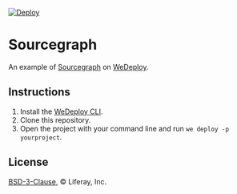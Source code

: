 [![Deploy](https://cdn.wedeploy.com/images/deploy.svg)](https://console.wedeploy.com/deploy?repo=https://github.com/wedeploy-examples/sourcegraph-example)

# Sourcegraph

An example of [Sourcegraph](https://about.sourcegraph.com/) on [WeDeploy](https://wedeploy.com/).

## Instructions

1. Install the [WeDeploy CLI](https://wedeploy.com/docs/intro/using-the-command-line/).
2. Clone this repository.
3. Open the project with your command line and run `we deploy -p yourproject`.

## License

[BSD-3-Clause](./LICENSE.md), © Liferay, Inc.
